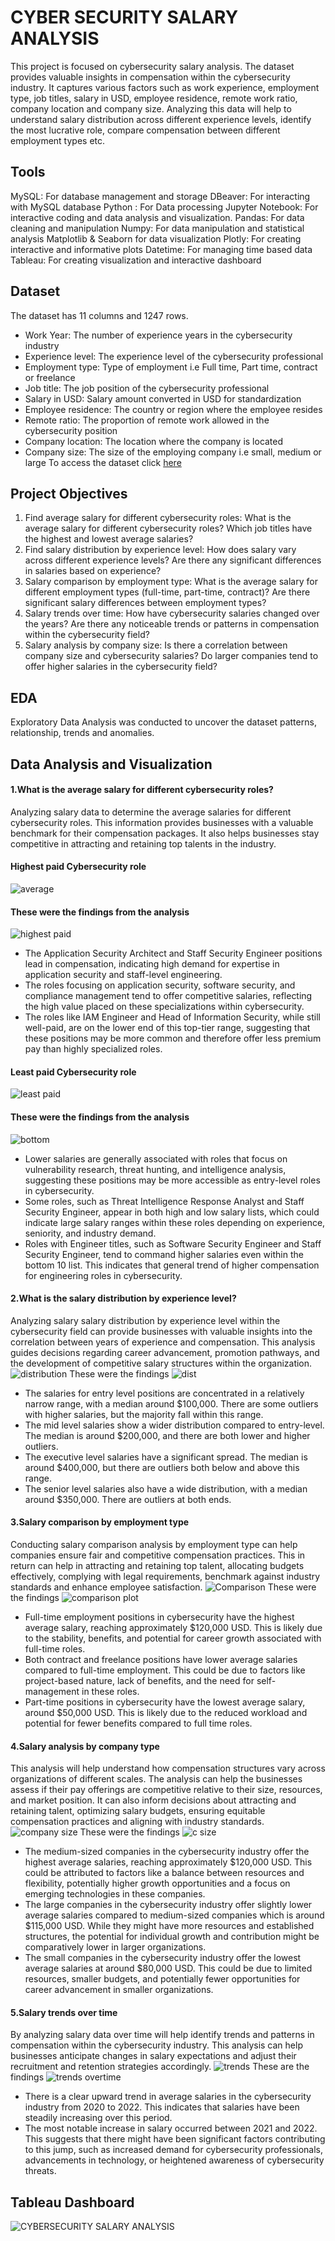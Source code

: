 # CYBER SECURITY SALARY ANALYSIS
This project is focused on cybersecurity salary analysis. The dataset provides valuable insights in compensation within the cybersecurity industry. It captures various factors such as work experience, employment type, job titles, salary in USD, employee residence, remote work ratio, company location and company size. Analyzing this data will help to understand salary distribution across different experience levels, identify the most lucrative role, compare compensation between different employment types etc.
## Tools
MySQL: For database management and storage
DBeaver: For interacting with MySQL database
Python : For Data processing
Jupyter Notebook: For interactive coding and data analysis and visualization.
Pandas: For data cleaning and manipulation
Numpy: For data manipulation and statistical analysis
Matplotlib & Seaborn for data visualization
Plotly: For creating interactive and informative plots
Datetime: For managing time based data 
Tableau: For creating visualization and interactive dashboard
## Dataset
The dataset has 11 columns and 1247 rows.
* Work Year: The number of experience years in the cybersecurity industry
* Experience level: The experience level of the cybersecurity professional
* Employment type: Type of employment i.e Full time, Part time, contract or freelance
* Job title: The job position of the cybersecurity professional
* Salary in USD: Salary amount converted in USD for standardization
* Employee residence: The country or region where the employee resides
* Remote ratio: The proportion of remote work allowed in the cybersecurity position
* Company location: The location where the company is located
* Company size: The size of the employing company i.e small, medium or large
To access the dataset click [here](https://github.com/zmutisya/Cyber-security-salary-analysis/blob/master/cybersecurity_salaries.csv)
## Project Objectives
1. Find average salary for different cybersecurity roles: What is the average salary for different cybersecurity roles? Which job titles have the highest and lowest average salaries?
2. Find salary distribution by experience level: How does salary vary across different experience levels? Are there any significant differences in salaries based on experience?
3. Salary comparison by employment type: What is the average salary for different employment types (full-time, part-time, contract)? Are there significant salary differences between employment types?
4. Salary trends over time: How have cybersecurity salaries changed over the years? Are there any noticeable trends or patterns in compensation within the cybersecurity field?
5. Salary analysis by company size: Is there a correlation between company size and cybersecurity salaries? Do larger companies tend to offer higher salaries in the cybersecurity field?
## EDA
Exploratory Data Analysis was conducted to uncover the dataset patterns, relationship, trends and anomalies. 
## Data Analysis and Visualization
#### **1.What is the average salary for different cybersecurity roles?**
Analyzing salary data to determine the average salaries for different cybersecurity roles. This information provides businesses with a valuable benchmark for their compensation packages. It also helps businesses stay competitive in attracting and retaining top talents in the industry.
#### Highest paid Cybersecurity role
![average](https://github.com/user-attachments/assets/2d807677-0d2c-485e-8d44-5ff4331f1432)
#### These were the findings from the analysis
![highest paid](https://github.com/user-attachments/assets/2e188163-273f-4292-ac2c-edd78a76c8d7)
* The Application Security Architect and Staff Security Engineer positions lead in compensation, indicating high demand for expertise in application security and staff-level engineering.
* The roles focusing on application security, software security, and compliance management tend to offer competitive salaries, reflecting the high value placed on these specializations within cybersecurity.
* The roles like IAM Engineer and Head of Information Security, while still well-paid, are on the lower end of this top-tier range, suggesting that these positions may be more common and therefore offer less premium pay than highly specialized roles.
#### Least paid Cybersecurity role
![least paid](https://github.com/user-attachments/assets/8fa6d7f9-f391-4e08-9437-ae51c79d7fd0)
#### These were the findings from the analysis
![bottom](https://github.com/user-attachments/assets/be57ad9f-4c45-4cc6-be45-bb86dfbc87c5)
* Lower salaries are generally associated with roles that focus on vulnerability research, threat hunting, and intelligence analysis, suggesting these positions may be more accessible as entry-level roles in cybersecurity.
* Some roles, such as Threat Intelligence Response Analyst and Staff Security Engineer, appear in both high and low salary lists, which could indicate large salary ranges within these roles depending on experience, seniority, and industry demand.
* Roles with Engineer titles, such as Software Security Engineer and Staff Security Engineer, tend to command higher salaries even within the bottom 10 list. This indicates that general trend of higher compensation for engineering roles in cybersecurity.
#### **2.What is the salary distribution by experience level?**
Analyzing salary salary distribution by experience level within the cybersecurity field can provide businesses with valuable insights into the correlation between years of experience and compensation. This analysis guides decisions regarding career advancement, promotion pathways, and the development of competitive salary structures within the organization.
![distribution](https://github.com/user-attachments/assets/fcc2a1c9-45ba-4843-9beb-ab49e7dfa507)
These were the findings
![dist](https://github.com/user-attachments/assets/b19234ef-9c5f-4232-a6d7-4ff444af071b)
* The salaries for entry level positions are concentrated in a relatively narrow range, with a median around $100,000. There are some outliers with higher salaries, but the majority fall within this range.
* The mid level salaries show a wider distribution compared to entry-level. The median is around $200,000, and there are both lower and higher outliers.
* The executive level salaries have a significant spread. The median is around $400,000, but there are outliers both below and above this range.
* The senior level salaries also have a wide distribution, with a median around $350,000. There are outliers at both ends.
#### **3.Salary comparison by employment type**
Conducting salary comparison analysis by employment type can help companies ensure fair and competitive compensation practices. This in return can help in attracting and retaining top talent, allocating budgets effectively, complying with legal requirements, benchmark against industry standards and enhance employee satisfaction.
![Comparison](https://github.com/user-attachments/assets/c9d75078-415e-4d7c-a8b3-d59548c73473)
These were the findings
![comparison plot](https://github.com/user-attachments/assets/0d2a603b-4e95-461a-8dee-0bcf9fbe1cf8)
* Full-time employment positions in cybersecurity have the highest average salary, reaching approximately $120,000 USD. This is likely due to the stability, benefits, and potential for career growth associated with full-time roles.
* Both contract and freelance positions have lower average salaries compared to full-time employment. This could be due to factors like project-based nature, lack of benefits, and the need for self-management in these roles.
* Part-time positions in cybersecurity have the lowest average salary, around $50,000 USD. This is likely due to the reduced workload and potential for fewer benefits compared to full time roles.
#### **4.Salary analysis by company type**
This analysis will help understand how compensation structures vary across organizations of different scales. The analysis can help the businesses assess if their pay offerings are competitive relative to their size, resources, and market position. It can also inform decisions about attracting and retaining talent, optimizing salary budgets, ensuring equitable compensation practices and aligning with industry standards.
![company size](https://github.com/user-attachments/assets/42a9733a-edfc-4008-927b-c5119443c755)
These were the findings
![c size](https://github.com/user-attachments/assets/7cbc81bd-271f-4e0e-b149-a3f365f3169d)
* The medium-sized companies in the cybersecurity industry offer the highest average salaries, reaching approximately $120,000 USD. This could be attributed to factors like a balance between resources and flexibility, potentially higher growth opportunities and a focus on emerging technologies in these companies.
* The large companies in the cybersecurity industry offer slightly lower average salaries compared to medium-sized companies which is around $115,000 USD. While they might have more resources and established structures, the potential for individual growth and contribution might be comparatively lower in larger organizations.
* The small companies in the cybersecurity industry offer the lowest average salaries at around $80,000 USD. This could be due to limited resources, smaller budgets, and potentially fewer opportunities for career advancement in smaller organizations.
#### **5.Salary trends over time**
By analyzing salary data over time will help identify trends and patterns in compensation within the cybersecurity industry. This analysis can help businesses anticipate changes in salary expectations and adjust their recruitment and retention strategies accordingly.
![trends](https://github.com/user-attachments/assets/fb3762e0-e7ca-4f79-97c6-7124b81e030d)
These are the findings
![trends overtime](https://github.com/user-attachments/assets/5662d7bc-40e5-4525-a98e-1b37e30add34)
* There is a clear upward trend in average salaries in the cybersecurity industry from 2020 to 2022. This indicates that salaries have been steadily increasing over this period.
* The most notable increase in salary occurred between 2021 and 2022. This suggests that there might have been significant factors contributing to this jump, such as increased demand for cybersecurity professionals, advancements in technology, or heightened awareness of cybersecurity threats.
## Tableau Dashboard
![CYBERSECURITY SALARY ANALYSIS](https://github.com/user-attachments/assets/11b5ffd7-66d5-44f4-9532-4ef7cc21029d)

